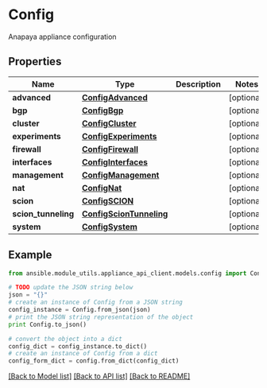 # Config

Anapaya appliance configuration

## Properties

Name | Type | Description | Notes
------------ | ------------- | ------------- | -------------
**advanced** | [**ConfigAdvanced**](ConfigAdvanced.md) |  | [optional] 
**bgp** | [**ConfigBgp**](ConfigBgp.md) |  | [optional] 
**cluster** | [**ConfigCluster**](ConfigCluster.md) |  | [optional] 
**experiments** | [**ConfigExperiments**](ConfigExperiments.md) |  | [optional] 
**firewall** | [**ConfigFirewall**](ConfigFirewall.md) |  | [optional] 
**interfaces** | [**ConfigInterfaces**](ConfigInterfaces.md) |  | [optional] 
**management** | [**ConfigManagement**](ConfigManagement.md) |  | [optional] 
**nat** | [**ConfigNat**](ConfigNat.md) |  | [optional] 
**scion** | [**ConfigSCION**](ConfigSCION.md) |  | [optional] 
**scion_tunneling** | [**ConfigScionTunneling**](ConfigScionTunneling.md) |  | [optional] 
**system** | [**ConfigSystem**](ConfigSystem.md) |  | [optional] 

## Example

```python
from ansible.module_utils.appliance_api_client.models.config import Config

# TODO update the JSON string below
json = "{}"
# create an instance of Config from a JSON string
config_instance = Config.from_json(json)
# print the JSON string representation of the object
print Config.to_json()

# convert the object into a dict
config_dict = config_instance.to_dict()
# create an instance of Config from a dict
config_form_dict = config.from_dict(config_dict)
```
[[Back to Model list]](../README.md#documentation-for-models) [[Back to API list]](../README.md#documentation-for-api-endpoints) [[Back to README]](../README.md)


